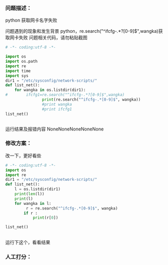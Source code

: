 ### 问题描述：
<p>python 获取网卡名字失败</p>
问题遇到的现象和发生背景
python，re.search("^ifcfg-.*?[0-9]$",wangka)获取网卡失败
问题相关代码，请勿粘贴截图

```python
# -*- coding:utf-8 -*-

import os
import os.path
import re
import time
import sys
dir1 = "/etc/sysconfig/network-scripts/" 
def list_net():
    for wangka in os.listdir(dir1):
#        ifcfg1=re.search("^ifcfg-.*?[0-9]$",wangka)
                print(re.search("^ifcfg-.*[0-9]$", wangka))
                #print wangka
                #print ifcfg1
list_net()



```
运行结果及报错内容
NoneNoneNoneNoneNone 
### 修改方案：
改一下，更好看些

```python
# -*- coding:utf-8 -*-
import os
import re
dir1 = "/etc/sysconfig/network-scripts/" 
def list_net():
    l = os.listdir(dir1)
    print(len(l))
    print(l)
    for wangka in l:
         r = re.search("^ifcfg-.*[0-9]$", wangka)
        if r :
            print(r[0])

list_net()
 


```
运行下这个，看看结果

### 人工打分：
